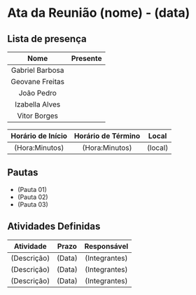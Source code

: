 # Ata da Reunião (nome) - (data)

## Lista de presença

| Nome | Presente |
|:----:|:--------:|
| Gabriel Barbosa | |
| Geovane Freitas | |
| João Pedro | |
| Izabella Alves | |
| Vitor Borges| |

| Horário de Início | Horário de Término | Local |
|:-----------------:|:------------------:|:-----:|
| (Hora:Minutos)    | (Hora:Minutos) | (local) |

## Pautas

* (Pauta 01)
* (Pauta 02)
* (Pauta 03)

## Atividades Definidas

| Atividade | Prazo | Responsável |
|:---------:|:-----:|:-----------:|
|(Descrição)|(Data)| (Integrantes)|
|(Descrição)|(Data)| (Integrantes)|
|(Descrição)|(Data)| (Integrantes)|

